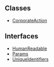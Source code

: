 ## Classes

- [CorporateAction](../../../Classes/API/Entities/CorporateAction/CorporateAction.md)

## Interfaces

- [HumanReadable](../../../Interfaces/API/Entities/CorporateAction/HumanReadable.md)
- [Params](../../../Interfaces/API/Entities/CorporateAction/Params.md)
- [UniqueIdentifiers](../../../Interfaces/API/Entities/CorporateAction/UniqueIdentifiers.md)
